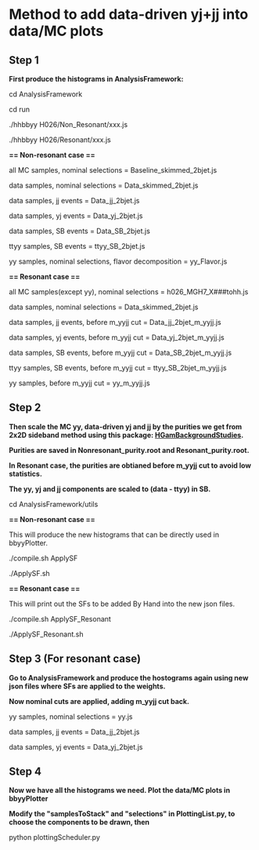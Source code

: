 # Method to add data-driven yj+jj into data/MC plots

## Step 1 

**First produce the histograms in AnalysisFramework:**

cd AnalysisFramework

cd run

./hhbbyy H026/Non_Resonant/xxx.js

./hhbbyy H026/Resonant/xxx.js


**== Non-resonant case ==**

all MC samples, nominal selections = Baseline_skimmed_2bjet.js

data samples, nominal selections = Data_skimmed_2bjet.js

data samples, jj events = Data_jj_2bjet.js

data samples, yj events = Data_yj_2bjet.js

data samples, SB events = Data_SB_2bjet.js

ttyy samples, SB events = ttyy_SB_2bjet.js

yy samples, nominal selections, flavor decomposition = yy_Flavor.js



**== Resonant case ==**

all MC samples(except yy), nominal selections = h026_MGH7_X###tohh.js

data samples, nominal selections = Data_skimmed_2bjet.js

data samples, jj events, before m_yyjj cut = Data_jj_2bjet_m_yyjj.js

data samples, yj events, before m_yyjj cut = Data_yj_2bjet_m_yyjj.js

data samples, SB events, before m_yyjj cut = Data_SB_2bjet_m_yyjj.js

ttyy samples, SB events, before m_yyjj cut = ttyy_SB_2bjet_m_yyjj.js

yy samples, before m_yyjj cut = yy_m_yyjj.js



## Step 2

**Then scale the MC yy, data-driven yj and jj by the purities we get from 2x2D sideband method using this package: [HGamBackgroundStudies](https://gitlab.cern.ch/zijia/bbyy_bkg_2x2d/-/tree/master/source/HGamCore/HGamBackgroundStudies).**

**Purities are saved in Nonresonant_purity.root and Resonant_purity.root.**

**In Resonant case, the purities are obtianed before m_yyjj cut to avoid low statistics.**

**The yy, yj and jj components are scaled to (data - ttyy) in SB.**

cd AnalysisFramework/utils

**== Non-resonant case ==**

This will produce the new histograms that can be directly used in bbyyPlotter.

./compile.sh ApplySF 

./ApplySF.sh



**== Resonant case ==**

This will print out the SFs to be added By Hand into the new json files.

./compile.sh ApplySF_Resonant

./ApplySF_Resonant.sh



## Step 3 (For resonant case)

**Go to AnalysisFramework and produce the hostograms again using new json files where SFs are applied to the weights.**

**Now nominal cuts are applied, adding m_yyjj cut back.**

yy samples, nominal selections = yy.js

data samples, jj events = Data_jj_2bjet.js

data samples, yj events = Data_yj_2bjet.js



## Step 4

**Now we have all the histograms we need. Plot the data/MC plots in bbyyPlotter**

**Modify the "samplesToStack" and "selections" in PlottingList.py, to choose the components to be drawn, then**

python plottingScheduler.py
